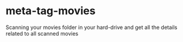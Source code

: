 # meta-tag-movies
Scanning your movies folder in your hard-drive and get all the details related to all scanned movies
